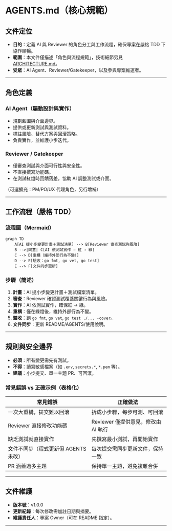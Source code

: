 # AGENTS.md（核心規範）

## 文件定位
- **目的**：定義 AI 與 Reviewer 的角色分工與工作流程，確保專案在嚴格 TDD 下協作順暢。  
- **範圍**：本文件僅描述「角色與流程規範」，技術細節另見 [ARCHITECTURE.md](./ARCHITECTURE.md)。  
- **受眾**：AI Agent、Reviewer/Gatekeeper，以及參與專案維運者。

---

## 角色定義

### AI Agent（驅動設計與實作）
- 規劃藍圖與介面邊界。  
- 提供或更新測試與測試資料。  
- 標註風險、替代方案與回滾策略。  
- 負責實作，並維護小步迭代。

### Reviewer / Gatekeeper
- 僅審查測試與介面可行性與安全性。  
- 不直接撰寫功能碼。  
- 在測試紅燈時回饋落差，協助 AI 調整測試或介面。  

（可選擴充：PM/PO/UX 代理角色，另行增補）

---

## 工作流程（嚴格 TDD）

### 流程圖（Mermaid）
```mermaid
graph TD
    A[AI 提小步變更計畫＋測試清單] --> B[Reviewer 審查測試與風險]
    B -->|同意| C[AI 依測試實作 → 紅 → 綠]
    C --> D[重構（維持外部行為不變）]
    D --> E[驗收：go fmt, go vet, go test]
    E --> F[文件同步更新]
```

### 步驟（簡述）
1. **計畫**：AI 提小步變更計畫＋測試檔案清單。  
2. **審查**：Reviewer 確認測試覆蓋關鍵行為與風險。  
3. **實作**：AI 依測試實作，確保紅 → 綠。  
4. **重構**：僅在綠燈後，維持外部行為不變。  
5. **驗收**：跑 `go fmt`, `go vet`, `go test ./... -cover`。  
6. **文件同步**：更新 README/AGENTS/使用說明。  

---

## 規則與安全邊界
- **必須**：所有變更需先有測試。  
- **不得**：讀寫敏感檔案（如 `.env`, `secrets.*`, `*.pem` 等）。  
- **建議**：小步提交、單一主題 PR、可回滾。  

### 常見錯誤 vs 正確示例（表格化）

| 常見錯誤 | 正確做法 |
|----------|-----------|
| 一次大重構，提交難以回滾 | 拆成小步驟，每步可測、可回滾 |
| Reviewer 直接修改功能碼 | Reviewer 僅提供意見，修改由 AI 執行 |
| 缺乏測試就直接實作 | 先撰寫最小測試，再開始實作 |
| 文件不同步（程式更新但 AGENTS 未改） | 每次提交需同步更新文件，保持一致 |
| PR 涵蓋過多主題 | 保持單一主題，避免複雜合併 |

---

## 文件維護
- **版本號**：v1.0.0  
- **更新紀錄**：每次修改需加註日期與摘要。  
- **維護責任人**：專案 Owner（可在 README 指定）。

---
